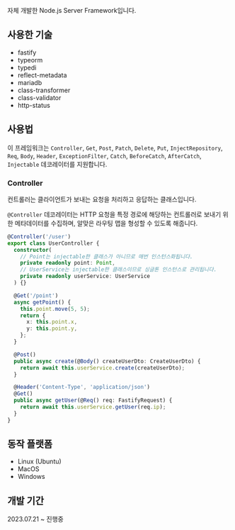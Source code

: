 자체 개발한 Node.js Server Framework입니다.

## 사용한 기술

- fastify
- typeorm
- typedi
- reflect-metadata
- mariadb
- class-transformer
- class-validator
- http-status

## 사용법

이 프레임워크는 `Controller`, `Get`, `Post`, `Patch`, `Delete`, `Put`, `InjectRepository`, `Req`, `Body`, `Header`, `ExceptionFilter`, `Catch`, `BeforeCatch`, `AfterCatch`, `Injectable` 데코레이터를 지원합니다.

### Controller

컨트롤러는 클라이언트가 보내는 요청을 처리하고 응답하는 클래스입니다.

`@Controller` 데코레이터는 HTTP 요청을 특정 경로에 해당하는 컨트롤러로 보내기 위한 메타데이터를 수집하며, 알맞은 라우팅 맵을 형성할 수 있도록 해줍니다.

```ts
@Controller('/user')
export class UserController {
  constructor(
    // Point는 injectable한 클래스가 아니므로 매번 인스턴스화됩니다.
    private readonly point: Point,
    // UserService는 injectable한 클래스이므로 싱글톤 인스턴스로 관리됩니다.
    private readonly userService: UserService
  ) {}

  @Get('/point')
  async getPoint() {
    this.point.move(5, 5);
    return {
      x: this.point.x,
      y: this.point.y,
    };
  }

  @Post()
  public async create(@Body() createUserDto: CreateUserDto) {
    return await this.userService.create(createUserDto);
  }

  @Header('Content-Type', 'application/json')
  @Get()
  public async getUser(@Req() req: FastifyRequest) {
    return await this.userService.getUser(req.ip);
  }
}
```

## 동작 플랫폼

- Linux (Ubuntu)
- MacOS
- Windows

## 개발 기간

2023.07.21 ~ 진행중
